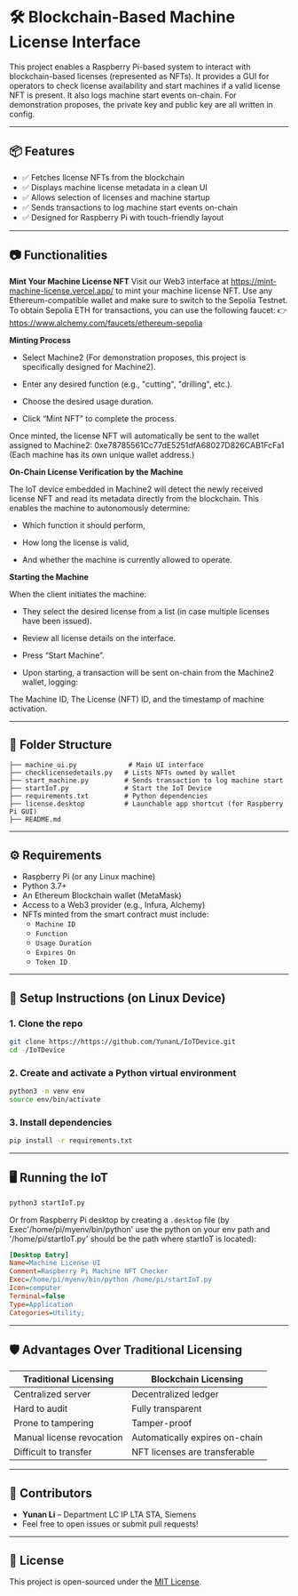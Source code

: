 # 🛠️ Blockchain-Based Machine License Interface

This project enables a Raspberry Pi-based system to interact with blockchain-based licenses (represented as NFTs). It provides a GUI for operators to check license availability and start machines if a valid license NFT is present. It also logs machine start events on-chain. For demonstration proposes, the private key and public key are all written in config. 

---

## 📦 Features

- ✅ Fetches license NFTs from the blockchain
- ✅ Displays machine license metadata in a clean UI
- ✅ Allows selection of licenses and machine startup
- ✅ Sends transactions to log machine start events on-chain
- ✅ Designed for Raspberry Pi with touch-friendly layout

---

## 📷 Functionalities

**Mint Your Machine License NFT**
Visit our Web3 interface at https://mint-machine-license.vercel.app/ to mint your machine license NFT.
Use any Ethereum-compatible wallet and make sure to switch to the Sepolia Testnet.
To obtain Sepolia ETH for transactions, you can use the following faucet:
👉 https://www.alchemy.com/faucets/ethereum-sepolia

**Minting Process**

- Select Machine2 (For demonstration proposes, this project is specifically designed for Machine2).

- Enter any desired function (e.g., "cutting", "drilling", etc.).

- Choose the desired usage duration.

- Click “Mint NFT” to complete the process.

Once minted, the license NFT will automatically be sent to the wallet assigned to Machine2:
0xe78785561Cc77dE5251dfA68027D826CAB1FcFa1 (Each machine has its own unique wallet address.)

**On-Chain License Verification by the Machine**

The IoT device embedded in Machine2 will detect the newly received license NFT and read its metadata directly from the blockchain.
This enables the machine to autonomously determine:

- Which function it should perform,

- How long the license is valid,

- And whether the machine is currently allowed to operate.

**Starting the Machine**

When the client initiates the machine:

- They select the desired license from a list (in case multiple licenses have been issued).

- Review all license details on the interface.

- Press “Start Machine”.

- Upon starting, a transaction will be sent on-chain from the Machine2 wallet, logging:

The Machine ID, The License (NFT) ID, and the timestamp of machine activation.

---

## 📁 Folder Structure

```
├── machine_ui.py             # Main UI interface
├── checklicensedetails.py   # Lists NFTs owned by wallet
├── start_machine.py         # Sends transaction to log machine start
├── startIoT.py              # Start the IoT Device 
├── requirements.txt         # Python dependencies
├── license.desktop          # Launchable app shortcut (for Raspberry Pi GUI)
├── README.md
```

---

## ⚙️ Requirements

- Raspberry Pi (or any Linux machine)
- Python 3.7+
- An Ethereum Blockchain wallet (MetaMask) 
- Access to a Web3 provider (e.g., Infura, Alchemy)
- NFTs minted from the smart contract must include:
  - `Machine ID`
  - `Function`
  - `Usage Duration`
  - `Expires On`
  - `Token ID`

---

## 🧪 Setup Instructions (on Linux Device)

### 1. Clone the repo

```bash
git clone https://https://github.com/YunanL/IoTDevice.git
cd -/IoTDevice
```

### 2. Create and activate a Python virtual environment

```bash
python3 -m venv env
source env/bin/activate
```

### 3. Install dependencies

```bash
pip install -r requirements.txt
```

---

## 🖥️ Running the IoT

```bash
python3 startIoT.py
```

Or from Raspberry Pi desktop by creating a `.desktop` file 
(by Exec'/home/pi/myenv/bin/python' use the python on your env path
and '/home/pi/startIoT.py' should be the path where startIoT is located):

```ini
[Desktop Entry]
Name=Machine License UI
Comment=Raspberry Pi Machine NFT Checker
Exec=/home/pi/myenv/bin/python /home/pi/startIoT.py
Icon=computer
Terminal=false
Type=Application
Categories=Utility;
```

---

## 🛡️ Advantages Over Traditional Licensing

| Traditional Licensing | Blockchain Licensing |
|------------------------|----------------------|
| Centralized server | Decentralized ledger |
| Hard to audit | Fully transparent |
| Prone to tampering | Tamper-proof |
| Manual license revocation | Automatically expires on-chain |
| Difficult to transfer | NFT licenses are transferable |

---

## 🤝 Contributors

- **Yunan Li** – Department LC IP LTA STA, Siemens  
- Feel free to open issues or submit pull requests!

---

## 📜 License

This project is open-sourced under the [MIT License](LICENSE).
